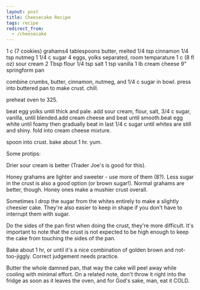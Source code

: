 ```yaml
---
layout: post
title: Cheesecake Recipe
tags: recipe
redirect_from:
  - /cheesecake
---
```



1 c (7 cookies) grahams4 tablespoons butter, melted
1/4 tsp cinnamon
1/4 tsp nutmeg
1 1/4 c sugar
4 eggs, yolks separated, room temparature
1 c (8 fl oz) sour cream
2 Tbsp flour
1/4 tsp salt
1 tsp vanilla
1 lb cream cheese
9" springform pan

combine crumbs, butter, cinnamon, nutmeg, and 1/4 c sugar in bowl. press into buttered pan to make crust. chill.

preheat oven to 325.

beat egg yolks until thick and pale. add sour cream, flour, salt, 3/4 c sugar, vanilla, until blended.add cream cheese and beat until smooth.beat egg white until foamy then gradually beat in last 1/4 c sugar until whites are still and shiny. fold into cream cheese mixture.

spoon into crust. bake about 1 hr. yum.

Some protips:

Drier sour cream is better (Trader Joe's is good for this).

Honey grahams are lighter and sweeter - use more of them (8?). Less sugar in the crust is also a good option (or brown sugar!). Normal grahams are better, though. Honey ones make a mushier crust overall.

Sometimes I drop the sugar from the whites entirely to make a slightly cheesier cake. They're also easier to keep in shape if you don't have to interrupt them with sugar.

Do the sides of the pan first when doing the crust, they're more difficult. It's important to note that the crust is not expected to be high enough to keep the cake from touching the sides of the pan.

Bake about 1 hr, or until it's a nice combination of golden brown and not-too-jiggly. Correct judgement needs practice.

Butter the whole damned pan, that way the cake will peel away while cooling with minimal effort. On a related note, don't throw it right into the fridge as soon as it leaves the oven, and for God's sake, man, eat it COLD.
